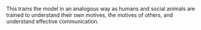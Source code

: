 This trains the model in an analogous way as humans and social animals are trained to understand their own motives, the motives of others, and understand effective communication.